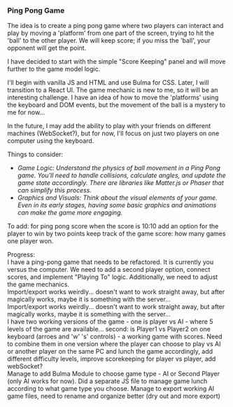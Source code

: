 ### Ping Pong Game

The idea is to create a ping pong game where two players can interact and play by moving a 'platform' from one part of the screen, trying to hit the 'ball' to the other player. We will keep score; if you miss the 'ball', your opponent will get the point.

I have decided to start with the simple "Score Keeping" panel and will move further to the game model logic.

I'll begin with vanilla JS and HTML and use Bulma for CSS. Later, I will transition to a React UI. The game mechanic is new to me, so it will be an interesting challenge. I have an idea of how to move the 'platforms' using the keyboard and DOM events, but the movement of the ball is a mystery to me for now... <br>

In the future, I may add the ability to play with your friends on different machines (WebSocket?), but for now, I'll focus on just two players on one computer using the keyboard.

Things to consider:
- *Game Logic: Understand the physics of ball movement in a Ping Pong game. You'll need to handle collisions, calculate angles, and update the game state accordingly. There are libraries like Matter.js or Phaser that can simplify this process.* 
- *Graphics and Visuals: Think about the visual elements of your game. Even in its early stages, having some basic graphics and animations can make the game more engaging.*

To add:
for ping pong score  when the score is 10:10 add an option for the player to win by two points
keep track of the game score: how many games one player won. 

Progress: <br>
I have a ping-pong game that needs to be refactored. It is currently you versus the computer. We need to add a second player option, connect scores, and implement "Playing To" logic. Additionally, we need to adjust the game mechanics.<br>
Import/export works weirdly... doesn't want to work straight away, but after magically works, maybe it is something with the server... <br>
Import/export works weirdly... doesn't want to work straight away, but after magically works, maybe it is something with the server...<br>
I have two working versions of the game - one is player vs AI - where 5 levels of the game are available... second: is Player1 vs Player2 on one keyboard (arroes and 'w' 's' controls) -  a working game with scores. Need to combine them in one version where the player can choose to play vs AI or another player on the same PC and lunch the game accordingly, add different difficulty levels, improve scorekeeping for player vs player, add webSocket?<br>
Manage to add Bulma Module to choose game type - AI or Second Player (only AI works for now). Did a separate JS file to manage game lunch according to what game type you choose. Manage to export working AI game files, need to rename and organize better (dry out and more export)
